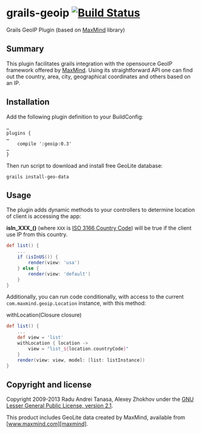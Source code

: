 grails-geoip [![Build Status](https://api.travis-ci.org/donbeave/grails-geoip.png?branch=master)](https://travis-ci.org/donbeave/grails-geoip)
============

Grails GeoIP Plugin (based on [MaxMind][maxmind] library)

Summary
-------

This plugin facilitates grails integration with the opensource GeoIP framework offered by [MaxMind][maxmind].
Using its straightforward API one can find out the country, area, city, geographical coordinates and 
others based on an IP.

Installation
------------

Add the following plugin definition to your BuildConfig:
```
…
plugins {
…
	compile ':geoip:0.3'
…
}
```

Then run script to download and install free GeoLite database:
```
grails install-geo-data
```

Usage
-----

The plugin adds dynamic methods to your controllers to determine location of client is accessing the app:

**isIn_XXX_()** (where `XXX` is [ISO 3166 Country Code][country-codes]) will be true if the client use IP from this country.

```groovy
def list() {
	...
	if (isInUS()) {
		render(view: 'usa')
	} else {
		render(view: 'default')
	}
}
```

Additionally, you can run code conditionally, with access to the current `com.maxmind.geoip.Location` instance, with this method:

withLocation(Closure closure)
```groovy
def list() {
	...
	def view = 'list'
	withLocation { location ->
		view = "list_${location.countryCode}"
	}
	render(view: view, model: [list: listInstance])
}
```

Copyright and license
---------------------

Copyright 2009-2013 Radu Andrei Tanasa, Alexey Zhokhov under the [GNU Lesser General Public License, version 2.1](LICENSE).

This product includes GeoLite data created by MaxMind, available from
[www.maxmind.com][maxmind].

[maxmind]: http://www.maxmind.com
[country-codes]: http://dev.maxmind.com/geoip/legacy/codes/iso3166/